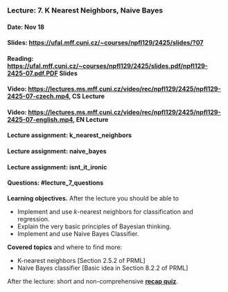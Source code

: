 ### Lecture: 7. K Nearest Neighbors, Naive Bayes
#### Date: Nov 18
#### Slides: https://ufal.mff.cuni.cz/~courses/npfl129/2425/slides/?07
#### Reading: https://ufal.mff.cuni.cz/~courses/npfl129/2425/slides.pdf/npfl129-2425-07.pdf,PDF Slides
#### Video: https://lectures.ms.mff.cuni.cz/video/rec/npfl129/2425/npfl129-2425-07-czech.mp4, CS Lecture
#### Video: https://lectures.ms.mff.cuni.cz/video/rec/npfl129/2425/npfl129-2425-07-english.mp4, EN Lecture
#### Lecture assignment: k_nearest_neighbors
#### Lecture assignment: naive_bayes
#### Lecture assignment: isnt_it_ironic
#### Questions: #lecture_7_questions

**Learning objectives.** After the lecture you should be able to

- Implement and use $k$-nearest neighbors for classification and regression.
- Explain the very basic principles of Bayesian thinking.
- Implement and use Naive Bayes Classifier.


**Covered topics** and where to find more:

- K-nearest neighbors [Section 2.5.2 of PRML]
- Naive Bayes classifier [Basic idea in Section 8.2.2 of PRML]

After the lecture: short and non-comprehensive [**recap quiz**](http://quest.ms.mff.cuni.cz/class-quiz/quiz/ml_intro_lect07).
